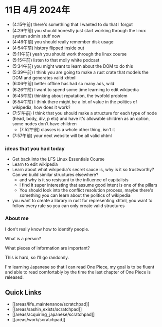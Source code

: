 # 11日 4月 2024年
- (4:15午前) there's something that I wanted to do that I forgot
- (4:29午前) you should honestly just start working through the linux system admin stuff now
- (4:46午前) you should really remember disk usage
- (4:54午前) history flipped inside out
- (5:11午前) yeah you should work through the linux course
- (5:15午前) listen to that molly white podcast
- (5:34午前) you might want to learn about the DOM to do this
- (5:39午前) I think you are going to make a rust crate that models the DOM and generates valid xhtml
- (6:06午前) better offline has had so many ads, wild
- (6:26午前) I want to spend some time learning to edit wikipedia
- (6:45午前) thinking about reputation, the twofold problem
- (6:54午前) I think there might be a lot of value in the politics of wikipedia, how does it work?
- (7:51午前) I think that you should make a structure for each type of node (head, body, div, p etc) and have it's allowable children as an option, some nodes don't have children
  - (7:52午前) classes is a whole other thing, isn't it
- (7:57午前) your next website will be all valid xhtml





### ideas that you had today
- Get back into the LFS Linux Essentials Course
- Learn to edit wikipedia
- Learn about what wikipedia's secret sauce is, why is it so trustworthy? Can we build similar structures elsewhere?
  - and why is it so resistant to the influence of capitalists
  - I find it super interesting that assume good intent is one of the pillars
  - You should look into the conflict resolution process, maybe there's something you can learn about the politics of wikipedia
- you want to create a library in rust for representing xhtml, you want to follow every rule so you can only create valid structures

### About me
I don't really know how to identify people.

What is a person?

What pieces of information are important?

This is hard, so I'll go randomly.

I'm learning Japanese so that I can read One Piece, my goal is to be fluent and able to read comfortably by the time the last chapter of One Piece is released.










 



## Quick Links
- [[areas/life_maintenance/scratchpad]]
- [[areas/sashin_exists/scratchpad]]
- [[areas/acquiring_japanese/scratchpad]]
- [[areas/work/scratchpad]]
